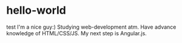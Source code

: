 # hello-world
test
I'm a nice guy:) Studying web-development atm. Have advance knowledge of HTML/CSS/JS. My next step is Angular.js.
